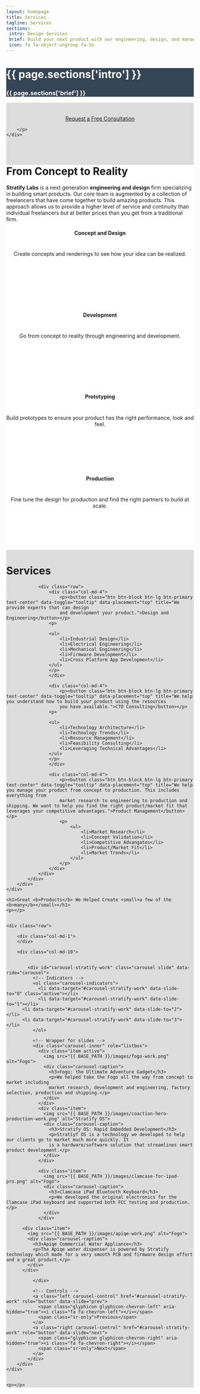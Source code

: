 ```yaml
---
layout: homepage
title: Services
tagline: Services
sections:
 intro: Design Services
 brief: Build your next product with our engineering, design, and management consulting services
 icon: fa fa-object-ungroup fa-5x
---
```


<div style="background: #344555; color: #fff;">
<div class="container">
<div class="row header_row">
		<div class="col-md-3 text-center">
			<h2><i class="{{ page.sections['icon'] }}"></i></h2>
		</div>
		<div class="col-md-9">
			<h1><b>{{ page.sections['intro'] }}</b></h1>
			<h3>{{ page.sections['brief'] }}</h3>
		</div>
	</div>
</div>
</div>

<div style="background: #ddd;">
	<div class="container" style="padding-top: 20px; padding-bottom: 20px;">
		<p>
			<center>
				<a class="btn btn-lg btn-success" href="{{ BASE_PATH }}/contact-us">Request a Free Consultation</a>
			</center>

		</p>
	</div>
</div>

<div style="background: #fff;">
	<div class="container">
	<h1>From Concept to <b>Reality</b></h1>
	<p><b>Stratify Labs</b> is a next generation <b>engineering and design</b> firm specializing in building smart products. Our core team is augmented by a collection of freelancers that have come together to build amazing products. This approach allows us to provide a higher level of service and continuity than individual freelancers but at better prices than you get from a traditional firm.</p>
		<div class="row" style="margin-top: 20px; margin-bottom: 20px; text-align: center">
			<div class="col-md-3">
				<div class="alert alert-danger" style="height:200px">
					<h4>Concept and Design</h4>
					<h1><b><i class="fa fa-pencil-square-o"></i></b></h1>
					<p>Create concepts and renderings to see how your idea
					can be realized.</p>
				</div>
			</div>
			<div class="col-md-3">
				<div class="alert alert-warning" style="height:200px">
					<h4>Development</h4>
					<h1><b><i class="fa fa-object-ungroup"></i></b></h1>
					<p>Go from concept to reality through engineering and
					development.</p>
				</div>
			</div>
			<div class="col-md-3">
				<div class="alert alert-info" style="height:200px">
					<h4>Prototyping</h4>
					<h1><b><i class="fa fa-wrench"></i></b></h1>
					<p>Build prototypes to ensure your product has the right
					performance, look and feel.</p>
				</div>
			</div>
			<div class="col-md-3">
				<div class="alert alert-success" style="height:200px">
					<h4>Production</h4>
					<h1><b><i class="fa fa-cube"></i></b></h1>
					<p>Fine tune the design for production and find the right
					partners to build at scale.</p>
				</div>
			</div>
		</div>
	</div>
</div>



<div style="background: #ddd;">
	<div class="container">
		<div class="row" style="margin-top: 20px; margin-bottom: 20px;">
			<div class="col-md-12">
				<h1><b>Services</b></h1>


				<div class="row">
					<div class="col-md-4">
						<p><button class="btn btn-block btn-lg btn-primary text-center" data-toggle="tooltip" data-placement="top" title="We provide experts that can design
						and development your product.">Design and Engineering</button></p>
					<p>

					<ul>
						<li>Industrial Design</li>
						<li>Electrical Engineering</li>
						<li>Mechanical Engineering</li>
						<li>Firmware Development</li>
						<li>Cross Platform App Development</li>
					</ul>
					</p>
					</div>

					<div class="col-md-4">
						<p><button class="btn btn-block btn-lg btn-primary text-center" data-toggle="tooltip" data-placement="top" title="We help you understand how to build your product using the resources
						you have available.">CTO Consulting</button></p>
					<p>

					<ul>
						<li>Technology Architecture</li>
						<li>Technology Trends</li>
						<li>Resource Management</li>
						<li>Feasibility Consulting</li>
						<li>Leveraging Technical Advantages</li>
					</ul>
					</p>
					</div>

					<div class="col-md-4">
						<p><button class="btn btn-block btn-lg btn-primary text-center" data-toggle="tooltip" data-placement="top" title="We help you manage your product from concept to production. This includes everything from
						market research to engineering to production and shipping. We want to help you find the right product/market fit that leverages your competitive advantages.">Product Management</button></p>
						<p>
							<ul>
								<li>Market Research</li>
								<li>Concept Validation</li>
								<li>Competitive Advangates</li>
								<li>Product/Market Fit</li>
								<li>Market Trends</li>
							</ul>
						</p>
					</div>
				</div>
			</div>
		</div>
	</div>
</div>

<div class="container">

	<h1>Great <b>Products</b> We Helped Create <small>a few of the <b>many</b></small></h1>
	<p></p>


	<div class="row">

		<div class="col-md-1">
		</div>

		<div class="col-md-10">


			<div id="carousel-stratify-work" class="carousel slide" data-ride="carousel">
			  <!-- Indicators -->
			  <ol class="carousel-indicators">
			    <li data-target="#carousel-stratify-work" data-slide-to="0" class="active"></li>
			    <li data-target="#carousel-stratify-work" data-slide-to="1"></li>
          <li data-target="#carousel-stratify-work" data-slide-to="2"></li>
          <li data-target="#carousel-stratify-work" data-slide-to="3"></li>
			  </ol>

			  <!-- Wrapper for slides -->
			  <div class="carousel-inner" role="listbox">
			    <div class="item active">
			      <img src="{{ BASE_PATH }}/images/fogo-work.png" alt="Fogo">
			      <div class="carousel-caption">
			        <h3>Fogo: the Ultimate Adventure Gadget</h3>
			        <p>We helped take the Fogo all the way from concept to market including
			       	market research, development and engineering, factory selection, production and shipping.</p>
			      </div>
			    </div>
			    <div class="item">
			      <img src="{{ BASE_PATH }}/images/coaction-hero-production-work.png" alt="Stratify OS">
			      <div class="carousel-caption">
			       	<h3>Stratify OS: Rapid Embedded Development</h3>
			        <p>Stratiyf OS is a technology we developed to help our clients go to market much more quickly. It
			        is a hardware/software solution that streamlines smart product development.</p>
			      </div>
			    </div>

			   	<div class="item">
			      <img src="{{ BASE_PATH }}/images/clamcase-for-ipad-pro.png" alt="Fogo">
			      <div class="carousel-caption">
			       	<h3>Clamcase iPad Bluetooth Keyboard</h3>
			        <p>We developed the original electronics for the Clamcase iPad keyboard and supported both FCC testing and production.</p>
			      </div>
			    </div>

          <div class="item">
            <img src="{{ BASE_PATH }}/images/apiqe-work.png" alt="Fogo">
            <div class="carousel-caption">
              <h3>Apiqe Commercial Water Appliance</h3>
              <p>The Apiqe water dispenser is powered by Stratify technology which made for a very smooth PCB and firmware design effort and a great product.</p>
            </div>
          </div>

			  </div>

			  <!-- Controls -->
			  <a class="left carousel-control" href="#carousel-stratify-work" role="button" data-slide="prev">
		    	<span class="glyphicon glyphicon-chevron-left" aria-hidden="true"><i class="fa fa-chevron-left"></i></span>
			    <span class="sr-only">Previous</span>
			  </a>
			  <a class="right carousel-control" href="#carousel-stratify-work" role="button" data-slide="next">
		    	<span class="glyphicon glyphicon-chevron-right" aria-hidden="true"><i class="fa fa-chevron-right"></i></span>
			    <span class="sr-only">Next</span>
			  </a>
			</div>
		</div>
	</div>


	<p></p>

</div>
